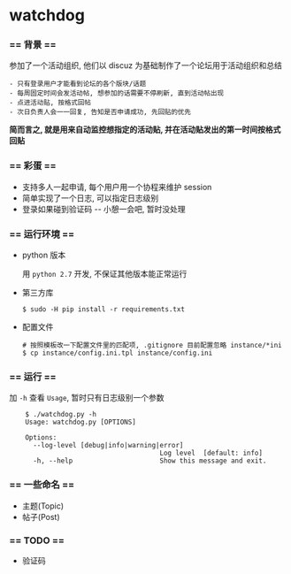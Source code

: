 # watchdog


### == 背景 ==

参加了一个活动组织, 他们以 discuz 为基础制作了一个论坛用于活动组织和总结

    - 只有登录用户才能看到论坛的各个版块/话题
    - 每周固定时间会发活动帖, 想参加的话需要不停刷新, 直到活动帖出现
    - 点进活动贴, 按格式回帖
    - 次日负责人会一一回复, 告知是否申请成功, 先回贴的优先

**简而言之, 就是用来自动监控想指定的活动贴, 并在活动贴发出的第一时间按格式回贴**


### == 彩蛋 ==

- 支持多人一起申请, 每个用户用一个协程来维护 session
- 简单实现了一个日志, 可以指定日志级别
- 登录如果碰到验证码 -- 小憩一会吧, 暂时没处理


### == 运行环境 ==

- python 版本

    用 `python 2.7` 开发, 不保证其他版本能正常运行

- 第三方库

    ```
    $ sudo -H pip install -r requirements.txt
    ```

- 配置文件

    ```
    # 按照模板改一下配置文件里的匹配项, .gitignore 目前配置忽略 instance/*ini
    $ cp instance/config.ini.tpl instance/config.ini
    ```


### == 运行 ==

加 `-h` 查看 `Usage`, 暂时只有日志级别一个参数

```
    $ ./watchdog.py -h
    Usage: watchdog.py [OPTIONS]

    Options:
      --log-level [debug|info|warning|error]
                                      Log level  [default: info]
      -h, --help                      Show this message and exit.

```


### == 一些命名 ==

- 主题(Topic)
- 帖子(Post)


### == TODO ==

- 验证码
